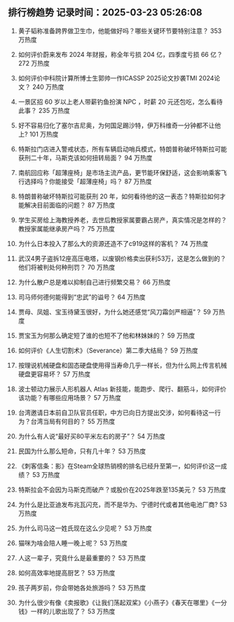 
## 排行榜趋势 记录时间：2025-03-23 05:26:08
  
  1. 黄子韬称准备跨界做卫生巾，他能做好吗？哪些关键环节要特别注意？ 353 万热度
    
  2. 如何评价蔚来发布 2024 年财报，称全年亏损 204 亿，四季度亏损 66 亿？ 272 万热度
    
  3. 如何评价中科院计算所博士生郭帅一作ICASSP 2025论文抄袭TMI 2024论文？ 240 万热度
    
  4. 一景区招 60 岁以上老人带薪钓鱼扮演 NPC ，时薪 20 元还包吃，怎么看待此事？ 235 万热度
    
  5. 好不容易归化了塞尔吉尼奥，为何国足踢沙特，伊万科维奇一分钟都不让他上? 101 万热度
    
  6. 特斯拉门店进入警戒状态，所有车辆启动哨兵模式，特朗普称破坏特斯拉可能获刑二十年，马斯克该如何扭转局面？ 94 万热度
    
  7. 南航回应称「超薄座椅」是市场主流产品，更节能环保舒适，这会影响乘客飞行选择吗？你能接受「超薄座椅」吗？ 87 万热度
    
  8. 特朗普称破坏特斯拉可能获刑 20 年，如何看待他的这一表态？特斯拉如何才能解决目前面临的问题？ 87 万热度
    
  9. 学生买房给上海教授养老，去世后教授家属要霸占房产，真实情况是怎样的？教授家属能继承房产吗？ 75 万热度
    
  10. 为什么日本投入了那么大的资源还造不了c919这样的客机？ 74 万热度
    
  11. 武汉4男子盗拆12座高压电塔，以废钢价格卖出获利53万，这是怎么做到的？他们将被判处何种刑罚？ 70 万热度
    
  12. 为什么散户总是难以抑制自己进行频繁交易？ 66 万热度
    
  13. 司马师何德何能得到“忠武”的谥号？ 64 万热度
    
  14. 贾母、凤姐、宝玉待黛玉很好，为什么她还感觉“风刀霜剑严相逼”？ 59 万热度
    
  15. 贾宝玉为何那么确定短了谁的也短不了他和林妹妹的？ 59 万热度
    
  16. 如何评价《人生切割术》（Severance）第二季大结局？ 59 万热度
    
  17. 按理说机械硬盘和固态硬盘使用得当寿命几乎一样长，但为什么网上传言机械硬盘更容易坏？ 57 万热度
    
  18. 波士顿动力展示人形机器人 Atlas 新技能，能跑步、爬行、翻筋斗，如何评价该功能？有哪些应用场景？ 57 万热度
    
  19. 台湾邀请日本前自卫队官员任职，中方已向日方提出交涉，如何看待这一行为？台湾当局有何目的？ 55 万热度
    
  20. 为什么有人说“最好买80平米左右的房子”？ 54 万热度
    
  21. 民国为什么那么短命，只有几十年？ 53 万热度
    
  22. 《刺客信条：影》在Steam全球热销榜的排名已经升至第一，如何评价这一成绩？ 53 万热度
    
  23. 特斯拉会不会因为马斯克而破产？或股价在2025年跌至135美元？ 53 万热度
    
  24. 为什么是比亚迪发布兆瓦闪充，而不是华为、宁德时代或者其他电池厂商? 53 万热度
    
  25. 为什么司马这一姓氏现在这么少见呢？ 53 万热度
    
  26. 猫咪为啥会陪人睡一晚上呢？ 53 万热度
    
  27. 人这一辈子，究竟什么是最重要的？ 53 万热度
    
  28. 如何高效率地提高厨艺？ 53 万热度
    
  29. 孩子两岁前，你会带她各处旅游吗？ 53 万热度
    
  30. 为什么很少有像《卖报歌》《让我们荡起双桨》《小燕子》《春天在哪里》《一分钱》一样的儿歌出现了？ 53 万热度
    